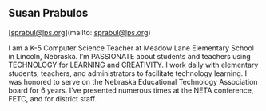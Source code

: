 ## Susan Prabulos

[sprabul@lps.org](mailto: sprabul@lps.org)

I am a K-5 Computer Science Teacher at Meadow Lane Elementary School in Lincoln, Nebraska.  I’m PASSIONATE about students and teachers using TECHNOLOGY for LEARNING and CREATIVITY. I work daily with elementary students, teachers, and administrators to facilitate technology learning.  I was honored to serve on the Nebraska Educational Technology Association board for 6 years.  I've presented numerous times at the NETA conference, FETC, and for district staff.
